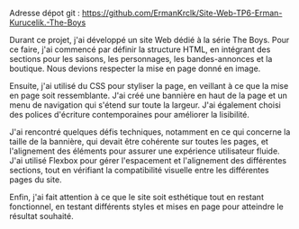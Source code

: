 Adresse dépot git : https://github.com/ErmanKrclk/Site-Web-TP6-Erman-Kurucelik.-The-Boys

Durant ce projet, j'ai développé un site Web dédié à la série The Boys. Pour ce faire, j'ai commencé par définir la structure HTML, en intégrant des sections pour les saisons, les personnages, les bandes-annonces et la boutique. Nous devions respecter la mise en page donné en image.

Ensuite, j'ai utilisé du CSS pour styliser la page, en veillant à ce que la mise en page soit ressemblante. J'ai créé une bannière en haut de la page et un menu de navigation qui s'étend sur toute la largeur. J'ai également choisi des polices d'écriture contemporaines pour améliorer la lisibilité.

J'ai rencontré quelques défis techniques, notamment en ce qui concerne la taille de la bannière, qui devait être cohérente sur toutes les pages, et l'alignement des éléments pour assurer une expérience utilisateur fluide. J'ai utilisé Flexbox pour gérer l'espacement et l'alignement des différentes sections, tout en vérifiant la compatibilité visuelle entre les différentes pages du site.

Enfin, j'ai fait attention à ce que le site soit esthétique tout en restant fonctionnel, en testant différents styles et mises en page pour atteindre le résultat souhaité.